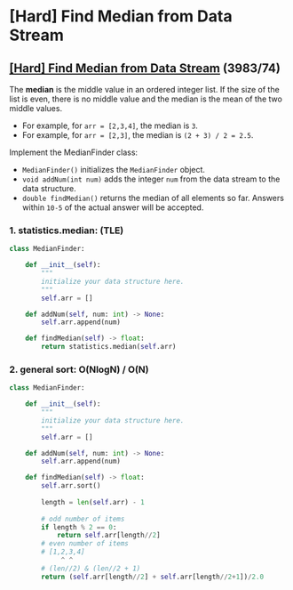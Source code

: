 # \[Hard\] Find Median from Data Stream

## [\[Hard\] Find Median from Data Stream](https://leetcode.com/problems/find-median-from-data-stream/)           \(3983/74\)

The **median** is the middle value in an ordered integer list. If the size of the list is even, there is no middle value and the median is the mean of the two middle values.

* For example, for `arr = [2,3,4]`, the median is `3`.
* For example, for `arr = [2,3]`, the median is `(2 + 3) / 2 = 2.5`.

Implement the MedianFinder class:

* `MedianFinder()` initializes the `MedianFinder` object.
* `void addNum(int num)` adds the integer `num` from the data stream to the data structure.
* `double findMedian()` returns the median of all elements so far. Answers within `10-5` of the actual answer will be accepted.

### 1. statistics.median:   \(TLE\)

```python
class MedianFinder:

    def __init__(self):
        """
        initialize your data structure here.
        """
        self.arr = []

    def addNum(self, num: int) -> None:
        self.arr.append(num)

    def findMedian(self) -> float:
        return statistics.median(self.arr)
```

### 2. general sort:  O\(NlogN\) / O\(N\)

```python
class MedianFinder:

    def __init__(self):
        """
        initialize your data structure here.
        """
        self.arr = []

    def addNum(self, num: int) -> None:
        self.arr.append(num)

    def findMedian(self) -> float:
        self.arr.sort()
        
        length = len(self.arr) - 1
        
        # odd number of items
        if length % 2 == 0:
            return self.arr[length//2]
        # even number of items
        # [1,2,3,4] 
             ^ ^    
        # (len//2) & (len//2 + 1)
        return (self.arr[length//2] + self.arr[length//2+1])/2.0
```

